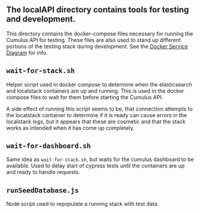 ## The localAPI directory contains tools for testing and development.

This directory contains the docker-compose files necessary for running the Cumulus API for testing. These files are also used to stand up different portions of the testing stack during development. See the [Docker Service Diagram](../README.md#dockerdiagram) for info.

## `wait-for-stack.sh`

Helper script used in docker compose to determine when the elasticsearch and localstack containers are up and running.  This is used in the docker compose files to wait for them before starting the Cumulus API.

A side effect of running this script seems to be, that connection attempts to the localstack container to determine if it is ready can cause errors in the localstack logs, but it appears that these are cosmetic and that the stack works as intended when it has come up completely.

## `wait-for-dashboard.sh`

Same idea as `wait-for-stack.sh`, but waits for the cumulus dashboard to be available. Used to delay start of cypress tests until the containers are up and ready to handle requests.

## `runSeedDatabase.js`

Node script used to repopulate a running stack with test data.
